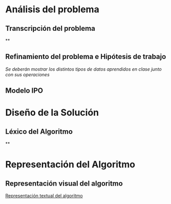 # Análisis del problema

## Transcripción del problema

**

## Refinamiento del problema e Hipótesis de trabajo

*Se deberán mostrar los distintos tipos de datos aprendidos en clase junto con sus operaciones*

## Modelo IPO

# Diseño de la Solución

## Léxico del Algoritmo

**

# Representación del Algoritmo

## Representación visual del algoritmo

[Representación textual del algoritmo](https://raw.githubusercontent.com/josefranwagner/AED/master/02-EjemploTipos/EjemploTipos.cpp)
